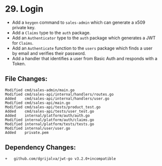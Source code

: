 # 29. Login

- Add a `keygen` command to `sales-admin` which can generate a x509 private key.
- Add a `Claims` type to the `auth` package.
- Add an `Authenticator` type to the `auth` package which generates a JWT for `Claims`.
- Add an `Authenticate` function to the `users` package which finds a user by email and verifies their password.
- Add a handler that identifies a user from Basic Auth and responds with a Token.


## File Changes:

```
Modified cmd/sales-admin/main.go
Modified cmd/sales-api/internal/handlers/routes.go
Added    cmd/sales-api/internal/handlers/user.go
Modified cmd/sales-api/main.go
Modified cmd/sales-api/tests/product_test.go
Added    cmd/sales-api/tests/user_test.go
Added    internal/platform/auth/auth.go
Modified internal/platform/auth/claims.go
Modified internal/platform/tests/tests.go
Modified internal/user/user.go
Added    private.pem
```

## Dependency Changes:

```
+ 	github.com/dgrijalva/jwt-go v3.2.0+incompatible
```